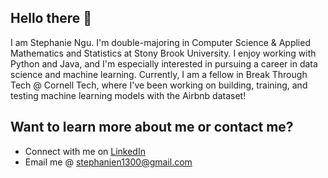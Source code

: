 ## Hello there 👋

<!--
**StephanieNgu/StephanieNgu** is a ✨ _special_ ✨ repository because its `README.md` (this file) appears on your GitHub profile.

Here are some ideas to get you started:

- 🔭 I’m currently working on ...
- 🌱 I’m currently learning ...
- 👯 I’m looking to collaborate on ...
- 🤔 I’m looking for help with ...
- 💬 Ask me about ...
- 📫 How to reach me: ...
- 😄 Pronouns: ...
- ⚡ Fun fact: ...
-->

I am Stephanie Ngu. I'm double-majoring in Computer Science & Applied Mathematics and Statistics at Stony Brook University. I enjoy working with Python and Java, and I'm especially interested in pursuing a career in data science and machine learning. Currently, I am a fellow in Break Through Tech @ Cornell Tech, where I've been working on building, training, and testing machine learning models with the Airbnb dataset! 

## Want to learn more about me or contact me?
- Connect with me on [LinkedIn](https://www.linkedin.com/in/stephaniengu1300/)
- Email me @ stephanien1300@gmail.com
